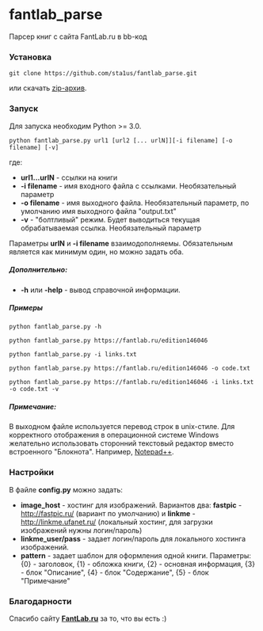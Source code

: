 # fantlab_parse
Парсер книг с сайта FantLab.ru в bb-код

### Установка
```
git clone https://github.com/sta1us/fantlab_parse.git
```

или скачать [zip-архив](https://github.com/sta1us/fantlab_parse/archive/master.zip).
### Запуск
Для запуска необходим Python >= 3.0. 

```
python fantlab_parse.py url1 [url2 [... urlN]][-i filename] [-o filename] [-v]
```

 где:
 
- **url1...urlN** - ссылки на книги
- **-i filename** - имя входного файла с ссылками. Необязательный параметр
- **-o filename** - имя выходного файла. Необязательный параметр, по умолчанию имя выходного файла "output.txt"
- **-v** - "болтливый" режим. Будет выводиться текущая обрабатываемая ссылка. Необязательный параметр

Параметры **urlN** и **-i filename** взаимодополняемы. Обязательным является как минимум один, но можно задать оба.

##### Дополнительно:

- **-h** или **-help** - вывод справочной информации. 

##### Примеры

```
python fantlab_parse.py -h
```

```
python fantlab_parse.py https://fantlab.ru/edition146046
```

```
python fantlab_parse.py -i links.txt
```

```
python fantlab_parse.py https://fantlab.ru/edition146046 -o code.txt
```

```
python fantlab_parse.py https://fantlab.ru/edition146046 -i links.txt -o code.txt -v
```
##### Примечание:
В выходном файле используется перевод строк в unix-стиле. Для корректного отображения в операционной системе Windows желательно использовать сторонний текстовый редактор вместо встроенного "Блокнота". Например, [Notepad++](https://notepad-plus-plus.org/). 

### Настройки
В файле **config.py** можно задать:

- **image_host** - хостинг для изображений.
 Вариантов два:  **fastpic** - http://fastpic.ru/ (вариант по умолчанию) и **linkme** - http://linkme.ufanet.ru/ (локальный хостинг, для загрузки изображений нужны логин/пароль)
- **linkme_user/pass** - задает логин/пароль для локального хостинга изображений.
- **pattern** - задает шаблон для оформления одной книги. Параметры: {0} - заголовок, {1} - обложка книги, {2} - основная информация, {3} - блок "Описание", {4} - блок "Содержание", {5} - блок "Примечание"

### Благодарности
Спасибо сайту **[FantLab.ru](https://fantlab.ru)** за то, что вы есть :)